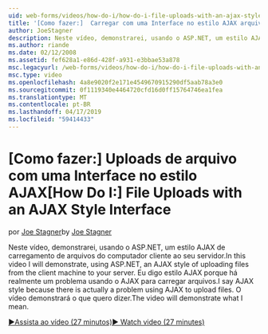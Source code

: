 ```yaml
---
uid: web-forms/videos/how-do-i/how-do-i-file-uploads-with-an-ajax-style-interface
title: '[Como fazer:]  Carregar com uma Interface no estilo AJAX arquivos | Microsoft Docs'
author: JoeStagner
description: Neste vídeo, demonstrarei, usando o ASP.NET, um estilo AJAX de carregamento de arquivos do computador cliente ao seu servidor. Eu digo estilo AJAX porque há um...
ms.author: riande
ms.date: 02/12/2008
ms.assetid: fef628a1-e86d-428f-a931-e3bbae53a878
msc.legacyurl: /web-forms/videos/how-do-i/how-do-i-file-uploads-with-an-ajax-style-interface
msc.type: video
ms.openlocfilehash: 4a8e9020f2e171e4549670915290df5aab78a3e0
ms.sourcegitcommit: 0f1119340e4464720cfd16d0ff15764746ea1fea
ms.translationtype: MT
ms.contentlocale: pt-BR
ms.lasthandoff: 04/17/2019
ms.locfileid: "59414433"
---
```

# <a name="how-do-i--file-uploads-with-an-ajax-style-interface"></a><span data-ttu-id="2f0e4-104">[Como fazer:]  Uploads de arquivo com uma Interface no estilo AJAX</span><span class="sxs-lookup"><span data-stu-id="2f0e4-104">[How Do I:]  File Uploads with an AJAX Style Interface</span></span>

<span data-ttu-id="2f0e4-105">por [Joe Stagner](https://github.com/JoeStagner)</span><span class="sxs-lookup"><span data-stu-id="2f0e4-105">by [Joe Stagner](https://github.com/JoeStagner)</span></span>

<span data-ttu-id="2f0e4-106">Neste vídeo, demonstrarei, usando o ASP.NET, um estilo AJAX de carregamento de arquivos do computador cliente ao seu servidor.</span><span class="sxs-lookup"><span data-stu-id="2f0e4-106">In this video I will demonstrate, using ASP.NET, an AJAX style of uploading files from the client machine to your server.</span></span> <span data-ttu-id="2f0e4-107">Eu digo estilo AJAX porque há realmente um problema usando o AJAX para carregar arquivos.</span><span class="sxs-lookup"><span data-stu-id="2f0e4-107">I say AJAX style because there is actually a problem using AJAX to upload files.</span></span> <span data-ttu-id="2f0e4-108">O vídeo demonstrará o que quero dizer.</span><span class="sxs-lookup"><span data-stu-id="2f0e4-108">The video will demonstrate what I mean.</span></span>

[<span data-ttu-id="2f0e4-109">&#9654;Assista ao vídeo (27 minutos)</span><span class="sxs-lookup"><span data-stu-id="2f0e4-109">&#9654; Watch video (27 minutes)</span></span>](https://channel9.msdn.com/Blogs/ASP-NET-Site-Videos/how-do-i-file-uploads-with-an-ajax-style-interface)
